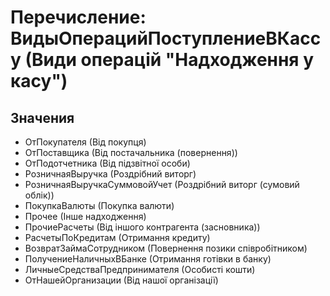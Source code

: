 ﻿# Перечисление: ВидыОперацийПоступлениеВКассу (Види операцій "Надходження у касу")

## Значения

- ОтПокупателя (Від покупця)
- ОтПоставщика (Від постачальника (повернення))
- ОтПодотчетника (Від підзвітної особи)
- РозничнаяВыручка (Роздрібний виторг)
- РозничнаяВыручкаСуммовойУчет (Роздрібний виторг (сумовий облік))
- ПокупкаВалюты (Покупка валюти)
- Прочее (Інше надходження)
- ПрочиеРасчеты (Від іншого контрагента (засновника))
- РасчетыПоКредитам (Отримання кредиту)
- ВозвратЗаймаСотрудником (Повернення позики співробітником)
- ПолучениеНаличныхВБанке (Отримання готівки в банку)
- ЛичныеСредстваПредпринимателя (Особисті кошти)
- ОтНашейОрганизации (Від нашої організації)


